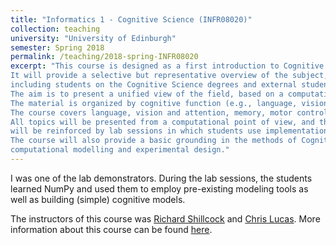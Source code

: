 ```yaml
---
title: "Informatics 1 - Cognitive Science (INFR08020)"
collection: teaching
university: "University of Edinburgh"
semester: Spring 2018
permalink: /teaching/2018-spring-INFR08020
excerpt: "This course is designed as a first introduction to Cognitive Science. 
It will provide a selective but representative overview of the subject, suitable for all interested students, 
including students on the Cognitive Science degrees and external students. 
The aim is to present a unified view of the field, based on a computational approach to analysing cognition. 
The material is organized by cognitive function (e.g., language, vision), rather than by subdiscipline (e.g., psychology, neuroscience). 
The course covers language, vision and attention, memory, motor control and action, and reasoning and generalization. 
All topics will be presented from a computational point of view, and this perspective
will be reinforced by lab sessions in which students use implementations of cognitive models. 
The course will also provide a basic grounding in the methods of Cognitive Science, focusing on
computational modelling and experimental design."
---
```


I was one of the lab demonstrators. 
During the lab sessions, the students learned NumPy and used them to employ pre-existing modeling tools
as well as building (simple) cognitive models.

The instructors of this course was
[Richard Shillcock](https://sites.google.com/site/rcspplsinf/home) and 
[Chris Lucas](http://homepages.inf.ed.ac.uk/clucas2/). 
More information about this course can be found [here](http://www-test.drps.ed.ac.uk/17-18/dpt/cxinfr08020.htm).
